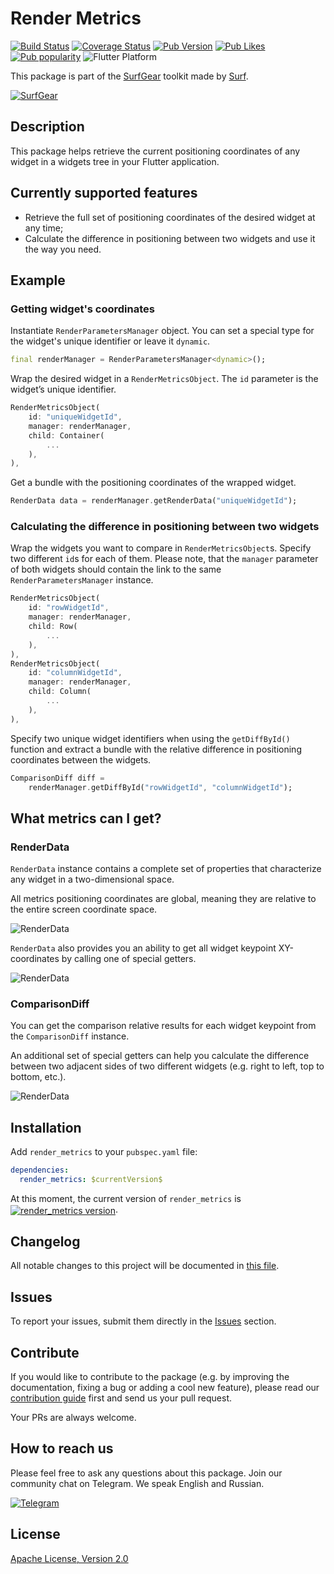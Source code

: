 # Render Metrics

[![Build Status](https://shields.io/github/workflow/status/surfstudio/flutter-render-metrics/build?logo=github&logoColor=white)](https://github.com/surfstudio/flutter-render-metrics)
[![Coverage Status](https://img.shields.io/codecov/c/github/surfstudio/flutter-render-metrics?flag=render_metrics&logo=codecov&logoColor=white)](https://app.codecov.io/gh/surfstudio/flutter-render-metrics)
[![Pub Version](https://img.shields.io/pub/v/render_metrics?logo=dart&logoColor=white)](https://pub.dev/packages/render_metrics)
[![Pub Likes](https://badgen.net/pub/likes/render_metrics)](https://pub.dev/packages/render_metrics)
[![Pub popularity](https://badgen.net/pub/popularity/render_metrics)](https://pub.dev/packages/render_metrics/score)
![Flutter Platform](https://badgen.net/pub/flutter-platform/render_metrics)

This package is part of the [SurfGear](https://github.com/surfstudio/SurfGear) toolkit made by [Surf](https://surf.ru/).

[![SurfGear](https://i.ibb.co/gJc4zCG/render-metrics.png)](https://github.com/surfstudio/flutter-render-metrics)

## Description

This package helps retrieve the current positioning coordinates of any widget in a widgets tree in your Flutter application.

## Currently supported features

- Retrieve the full set of positioning coordinates of the desired widget at any time;
- Calculate the difference in positioning between two widgets and use it the way you need.

## Example

### Getting widget's coordinates

Instantiate `RenderParametersManager` object. You can set a special type for the widget's unique identifier or leave it `dynamic`.

```dart
final renderManager = RenderParametersManager<dynamic>();
```

Wrap the desired widget in a `RenderMetricsObject`. The `id` parameter is the widget’s unique identifier.

```dart
RenderMetricsObject(
    id: "uniqueWidgetId",
    manager: renderManager,
    child: Container(
        ...
    ),
),
```

Get a bundle with the positioning coordinates of the wrapped widget.

```dart
RenderData data = renderManager.getRenderData("uniqueWidgetId");
```

### Calculating the difference in positioning between two widgets

Wrap the widgets you want to compare in `RenderMetricsObject`s. Specify two different `id`s for each of them. Please note, that the `manager` parameter of both widgets should contain the link to the same `RenderParametersManager` instance.

```dart
RenderMetricsObject(
    id: "rowWidgetId",
    manager: renderManager,
    child: Row(
        ...
    ),
),
RenderMetricsObject(
    id: "columnWidgetId",
    manager: renderManager,
    child: Column(
        ...
    ),
),
```

Specify two unique widget identifiers when using the `getDiffById()` function and extract a bundle with the relative difference in positioning coordinates between the widgets.

```dart
ComparisonDiff diff =
    renderManager.getDiffById("rowWidgetId", "columnWidgetId");
```

## What metrics can I get?

### RenderData

`RenderData` instance contains a complete set of properties that characterize any widget in a two-dimensional space.

All metrics positioning coordinates are global, meaning they are relative to the entire screen coordinate space.

![RenderData](https://i.ibb.co/CzCWkSB/render-data-1.png)

`RenderData` also provides you an ability to get all widget keypoint XY-coordinates by calling one of special getters.

![RenderData](https://i.ibb.co/DQzt33H/render-data-2.png)

### ComparisonDiff

You can get the comparison relative results for each widget keypoint from the `ComparisonDiff` instance.

An additional set of special getters can help you calculate the difference between two adjacent sides of two different widgets (e.g. right to left, top to bottom, etc.).

![RenderData](https://i.ibb.co/SNMPztt/render-diff.png)

## Installation

Add `render_metrics` to your `pubspec.yaml` file:

```yaml
dependencies:
  render_metrics: $currentVersion$
```

<p>At this moment, the current version of <code>render_metrics</code> is <a href="https://pub.dev/packages/render_metrics"><img style="vertical-align:middle;" src="https://img.shields.io/pub/v/render_metrics.svg" alt="render_metrics version"></a>.</p>

## Changelog

All notable changes to this project will be documented in [this file](./CHANGELOG.md).

## Issues

To report your issues, submit them directly in the [Issues](https://github.com/surfstudio/flutter-render-metrics/issues) section.

## Contribute

If you would like to contribute to the package (e.g. by improving the documentation, fixing a bug or adding a cool new feature), please read our [contribution guide](./CONTRIBUTING.md) first and send us your pull request.

Your PRs are always welcome.

## How to reach us

Please feel free to ask any questions about this package. Join our community chat on Telegram. We speak English and Russian.

[![Telegram](https://img.shields.io/badge/chat-on%20Telegram-blue.svg)](https://t.me/SurfGear)

## License

[Apache License, Version 2.0](https://www.apache.org/licenses/LICENSE-2.0)
